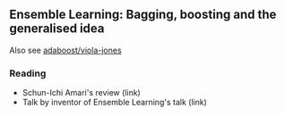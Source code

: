 ## Ensemble Learning: Bagging, boosting and the generalised idea
Also see [adaboost/viola-jones](adaboost-viola-jones.md)

### Reading
* Schun-Ichi Amari's review (link)
* Talk by inventor of Ensemble Learning's talk (link)
